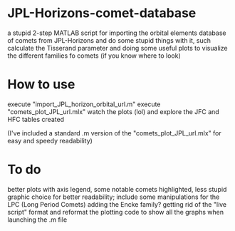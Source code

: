 # JPL-Horizons-comet-database
a stupid 2-step MATLAB script for importing the orbital elements database of comets from JPL-Horizons and do some stupid things with it, such calculate the Tisserand parameter and doing some useful plots to visualize the different families fo comets (if you know where to look)

# How to use
execute "import_JPL_horizon_orbital_url.m"
execute "comets_plot_JPL_url.mlx"
watch the plots (lol) and explore the JFC and HFC tables created

(I've included a standard .m version of the "comets_plot_JPL_url.mlx" for easy and speedy readability)

# To do
better plots with axis legend, some notable comets highlighted, less stupid graphic choice for better readability;
include some manipulations for the LPC (Long Period Comets)
adding the Encke family? 
getting rid of the "live script" format and reformat the plotting code to show all the graphs when launching the .m file
